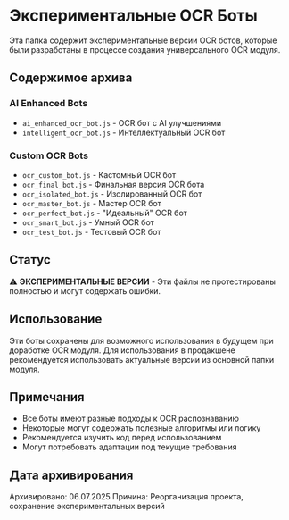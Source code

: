 # Экспериментальные OCR Боты

Эта папка содержит экспериментальные версии OCR ботов, которые были разработаны в процессе создания универсального OCR модуля.

## Содержимое архива

### AI Enhanced Bots
- `ai_enhanced_ocr_bot.js` - OCR бот с AI улучшениями
- `intelligent_ocr_bot.js` - Интеллектуальный OCR бот

### Custom OCR Bots
- `ocr_custom_bot.js` - Кастомный OCR бот
- `ocr_final_bot.js` - Финальная версия OCR бота
- `ocr_isolated_bot.js` - Изолированный OCR бот
- `ocr_master_bot.js` - Мастер OCR бот
- `ocr_perfect_bot.js` - "Идеальный" OCR бот
- `ocr_smart_bot.js` - Умный OCR бот
- `ocr_test_bot.js` - Тестовый OCR бот

## Статус

⚠️ **ЭКСПЕРИМЕНТАЛЬНЫЕ ВЕРСИИ** - Эти файлы не протестированы полностью и могут содержать ошибки.

## Использование

Эти боты сохранены для возможного использования в будущем при доработке OCR модуля. Для использования в продакшене рекомендуется использовать актуальные версии из основной папки модуля.

## Примечания

- Все боты имеют разные подходы к OCR распознаванию
- Некоторые могут содержать полезные алгоритмы или логику
- Рекомендуется изучить код перед использованием
- Могут потребовать адаптации под текущие требования

## Дата архивирования

Архивировано: 06.07.2025
Причина: Реорганизация проекта, сохранение экспериментальных версий 
